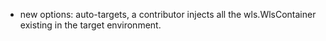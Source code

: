 - new options: auto-targets, a contributor injects all the wls.WlsContainer existing in the target environment.

